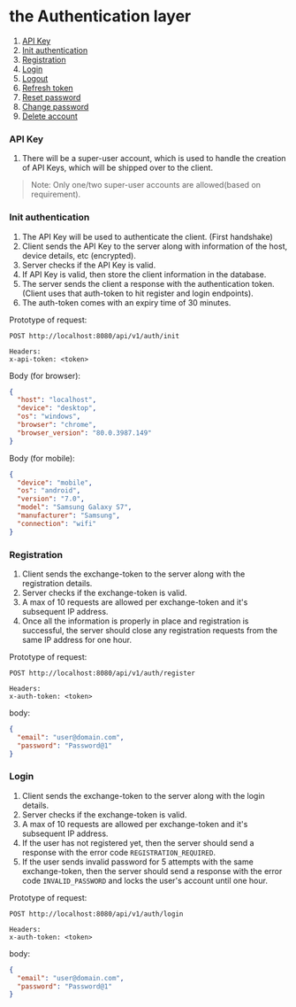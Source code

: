 # the Authentication layer

1. [API Key](#api-key)
2. [Init authentication](#init-authentication)
3. [Registration](#registration)
4. [Login](#login)
5. [Logout](#logout)
6. [Refresh token](#refresh-token)
7. [Reset password](#reset-password)
8. [Change password](#change-password)
9. [Delete account](#delete-account)

### API Key

1. There will be a super-user account, which is used to handle the creation of API Keys, which will be shipped over to the client.

> Note: Only one/two super-user accounts are allowed(based on requirement).

### Init authentication

1. The API Key will be used to authenticate the client. (First handshake)
2. Client sends the API Key to the server along with information of the host, device details, etc (encrypted).
3. Server checks if the API Key is valid.
4. If API Key is valid, then store the client information in the database.
5. The server sends the client a response with the authentication token. (Client uses that auth-token to hit register and login endpoints).
6. The auth-token comes with an expiry time of 30 minutes.

Prototype of request:

```http
POST http://localhost:8080/api/v1/auth/init

Headers:
x-api-token: <token>
```

Body (for browser):

```json
{
  "host": "localhost",
  "device": "desktop",
  "os": "windows",
  "browser": "chrome",
  "browser_version": "80.0.3987.149"
}
```

Body (for mobile):

```json
{
  "device": "mobile",
  "os": "android",
  "version": "7.0",
  "model": "Samsung Galaxy S7",
  "manufacturer": "Samsung",
  "connection": "wifi"
}
```

### Registration

1. Client sends the exchange-token to the server along with the registration details.
2. Server checks if the exchange-token is valid.
3. A max of 10 requests are allowed per exchange-token and it's subsequent IP address.
4. Once all the information is properly in place and registration is successful, the server should close any registration requests from the same IP address for one hour.

Prototype of request:

```http
POST http://localhost:8080/api/v1/auth/register

Headers:
x-auth-token: <token>
```

body:

```json
{
  "email": "user@domain.com",
  "password": "Password@1"
}
```

### Login

1. Client sends the exchange-token to the server along with the login details.
2. Server checks if the exchange-token is valid.
3. A max of 10 requests are allowed per exchange-token and it's subsequent IP address.
4. If the user has not registered yet, then the server should send a response with the error code `REGISTRATION_REQUIRED`.
5. If the user sends invalid password for 5 attempts with the same exchange-token, then the server should send a response with the error code `INVALID_PASSWORD` and locks the user's account until one hour.

Prototype of request:

```http
POST http://localhost:8080/api/v1/auth/login

Headers:
x-auth-token: <token>
```

body:

```json
{
  "email": "user@domain.com",
  "password": "Password@1"
}
```
